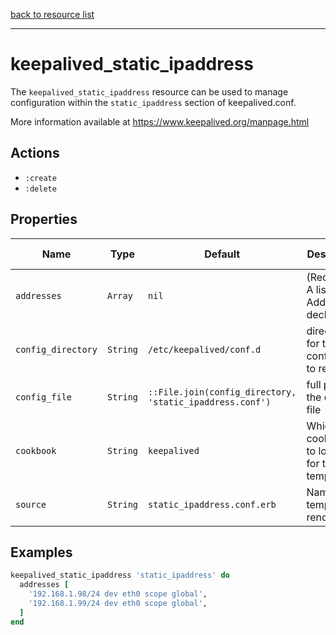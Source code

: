 [back to resource list](https://github.com/sous-chefs/keepalived#resources)

---

# keepalived_static_ipaddress

The `keepalived_static_ipaddress` resource can be used to manage configuration within the `static_ipaddress` section of keepalived.conf.

More information available at <https://www.keepalived.org/manpage.html>

## Actions

- `:create`
- `:delete`

## Properties

| Name        | Type        |  Default | Description | Allowed Values |
------------- | ----------- | -------- | ----------- | -------------- |
| `addresses` | `Array`       | `nil` | (Required) A list of IP Address declarations | |
| `config_directory` | `String` | `/etc/keepalived/conf.d` | directory for the config file to reside in | |
| `config_file` | `String` | `::File.join(config_directory, 'static_ipaddress.conf')` | full path to the config file | |
| `cookbook` | `String` | `keepalived` | Which cookbook to look in for the template | |
| `source` | `String` | `static_ipaddress.conf.erb` | Name of the template to render | |

## Examples

```ruby
keepalived_static_ipaddress 'static_ipaddress' do
  addresses [
    '192.168.1.98/24 dev eth0 scope global',
    '192.168.1.99/24 dev eth0 scope global',
  ]
end
```
